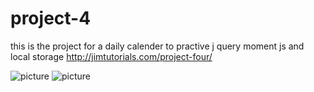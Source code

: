 # project-4
this is the project for a daily calender to practive j query moment js and local storage
http://jimtutorials.com/project-four/

![picture](http://jimtutorials.com/project-four/shot1.png)
![picture](http://jimtutorials.com/project-four/shot2.png)
